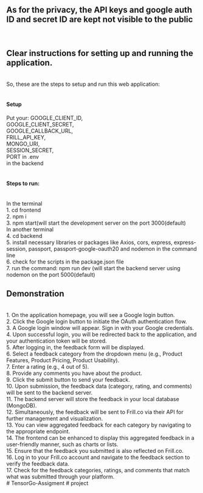 <h2>As for the privacy, the API keys and google auth ID and secret ID are kept not visible to the public</h2>
<br/>

<h2>Clear instructions for setting up and running the application.</h2>
<br/>
So, these are the steps to setup and run this web application:<br/>
<br/>
<h4>Setup<br/></h4>
Put your:
         GOOGLE_CLIENT_ID,<br/>
         GOOGLE_CLIENT_SECRET,<br/>
         GOOGLE_CALLBACK_URL,<br/>
         FRILL_API_KEY,<br/>
         MONGO_URI,<br/>
         SESSION_SECRET,<br/>
         PORT  in .env <br/>
in the backend<br/>
<br/>
<h4>Steps to run:</h4><br/>
In the terminal<br/>
1. cd frontend<br/>
2. npm i<br/>
3. npm start(will start the development server on the port 3000(default)<br/>
In another terminal<br/>
4. cd backend<br/>
5. install necessary libraries or packages like Axios, cors, express, express-session, passport, passport-google-oauth20 and nodemon in the command line<br/>
6. check for the scripts in the package.json file<br/>
7. run the command: npm run dev (will start the backend server using nodemon on the port 5000(default)<br/>

<h2>Demonstration</h2>
<br/>
1. On the application homepage, you will see a Google login button. <br/>
2. Click the Google login button to initiate the OAuth authentication flow.<br/>
3. A Google login window will appear. Sign in with your Google credentials.<br/>
4. Upon successful login, you will be redirected back to the application, and your authentication token will be stored.<br/>
5. After logging in, the feedback form will be displayed.<br/>
6. Select a feedback category from the dropdown menu (e.g., Product Features, Product Pricing, Product Usability).<br/>
7. Enter a rating (e.g., 4 out of 5).<br/>
8. Provide any comments you have about the product.<br/>
9. Click the submit button to send your feedback.<br/>
10. Upon submission, the feedback data (category, rating, and comments) will be sent to the backend server.<br/>
11. The backend server will store the feedback in your local database (MongoDB).<br/>
12. Simultaneously, the feedback will be sent to Frill.co via their API for further management and visualization.<br/>
13. You can view aggregated feedback for each category by navigating to the appropriate endpoint.<br/>
14. The frontend can be enhanced to display this aggregated feedback in a user-friendly manner, such as charts or lists.<br/>
15. Ensure that the feedback you submitted is also reflected on Frill.co.<br/>
16. Log in to your Frill.co account and navigate to the feedback section to verify the feedback data.<br/>
17. Check for the feedback categories, ratings, and comments that match what was submitted through your platform.<br/>
# TensorGo-Assigment
# project
